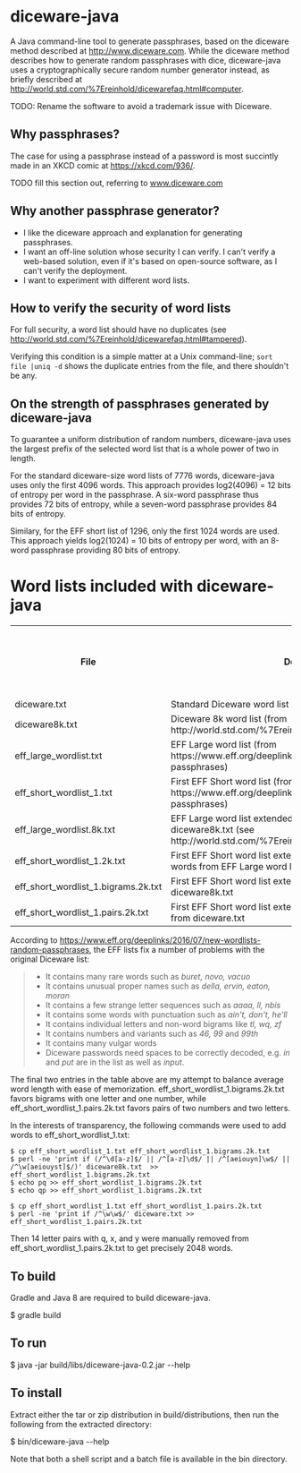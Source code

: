 # diceware-java

A Java command-line tool to generate passphrases, based on the diceware
method described at http://www.diceware.com.  While the diceware method 
describes how to generate random passphrases with dice, diceware-java uses
a cryptographically secure random number generator instead, as briefly described
at http://world.std.com/%7Ereinhold/dicewarefaq.html#computer.

TODO: Rename the software to avoid a trademark issue with Diceware.

## Why passphrases?

The case for using a passphrase instead of a password is most succintly
made in an XKCD comic at https://xkcd.com/936/.

TODO fill this section out, referring to www.diceware.com

## Why another passphrase generator?

- I like the diceware approach and explanation for generating passphrases.
- I want an off-line solution whose security I can verify.  I can't verify a 
web-based solution, even if it's based on open-source software, as I can't verify
the deployment.
- I want to experiment with different word lists. 

## How to verify the security of word lists

For full security, a word list should have no duplicates 
(see http://world.std.com/%7Ereinhold/dicewarefaq.html#tampered).

Verifying this condition is a simple matter at a Unix command-line; 
`sort file |uniq -d` shows the duplicate entries from the file, and there 
shouldn't be any.

## On the strength of passphrases generated by diceware-java

To guarantee a uniform distribution of random numbers, diceware-java uses the 
largest prefix of the selected word list that is a whole power of two in 
length. 

For the standard diceware-size word lists of 7776 words, diceware-java
uses only the first 4096 words. This 
approach provides log2(4096) = 12 bits of entropy per word in the passphrase.
A six-word passphrase thus provides 72 bits of entropy, while a seven-word
passphrase provides 84 bits of entropy.

Similary, for the EFF short list of 1296, only the first 1024 words are used. 
This approach yields log2(1024) = 10 bits of entropy
per word, with an 8-word passphrase providing 80 bits of entropy.

# Word lists included with diceware-java

<table>
<tr>
    <th>File</th>
    <th>Description</th>
    <th># Entries</th>
    <th>UE: Usable Entries</th>
    <th>E: Entropy bits per word [log2(UE)]</th>
    <th>A: Average word length</th>
    <th>W: # words to get at least 75 entropy bits [ceiling(75/E)]</th>
    <th>Average passphrase length for at least 75 entropy bits [A*W]</th>
</tr>
<tr>
    <td>diceware.txt</td>
    <td>Standard Diceware word list (from http://www.diceware.com)</td>
    <td>7776</td>
    <td>4096</td>
    <td>12</td>
    <td>4.35</td> 
    <td>7</td>
    <td>30.5</td>
</tr>
<tr>
    <td>diceware8k.txt</td>
    <td>Diceware 8k word list (from http://world.std.com/%7Ereinhold/dicewarefaq.html#computer)</td>
    <td>8192</td>
    <td>8192</td>
    <td>13</td>
    <td>4.1</td> 
    <td>6</td>
    <td>24.6</td>
</tr>
<tr>
    <td>eff_large_wordlist.txt</td>
    <td>EFF Large word list (from https://www.eff.org/deeplinks/2016/07/new-wordlists-random-passphrases)</td>
    <td>7776</td>
    <td>4096</td>
    <td>12</td>
    <td>7.0</td> 
    <td>7</td>
    <td>49</td>
</tr>
<tr>
    <td>eff_short_wordlist_1.txt</td>
    <td>First EFF Short word list (from https://www.eff.org/deeplinks/2016/07/new-wordlists-random-passphrases)</td>
    <td>1296</td>
    <td>1024</td>
    <td>10</td>
    <td>4.5</td> 
    <td>8</td>
    <td>36</td>
</tr>
<tr>
    <td>eff_large_wordlist.8k.txt</td>
    <td>EFF Large word list extended with same bigrams as diceware8k.txt (see http://world.std.com/%7Ereinhold/dicewarefaq.html#diceware8k)</td>
    <td>8192</td>
    <td>8192</td>
    <td>13</td>
    <td>6.74</td> 
    <td>6</td>
    <td>40.4</td>
</tr>
<tr>
    <td>eff_short_wordlist_1.2k.txt</td>
    <td>First EFF Short word list extended with shortest non-duplicate words from EFF Large word list</td>
    <td>2048</td>
    <td>2048</td>
    <td>11</td>
    <td>4.83</td> 
    <td>7</td>
    <td>33.8</td>
</tr>
<tr>
    <td>eff_short_wordlist_1.bigrams.2k.txt</td>
    <td>First EFF Short word list extended with selected bigrams from diceware8k.txt</td>
    <td>2048</td>
    <td>2048</td>
    <td>11</td>
    <td>3.61</td> 
    <td>7</td>
    <td>25.3</td>
</tr>
<tr>
    <td>eff_short_wordlist_1.pairs.2k.txt</td>
    <td>First EFF Short word list extended with letter and number pairs from diceware.txt</td>
    <td>2048</td>
    <td>2048</td>
    <td>11</td>
    <td>3.61</td>
    <td>7</td>
    <td>25.3</td>
</tr>
</table>

According to https://www.eff.org/deeplinks/2016/07/new-wordlists-random-passphrases,
the EFF lists fix a number of problems with the original Diceware list:

> - It contains many rare words such as _buret, novo, vacuo_
> - It contains unusual proper names such as _della, ervin, eaton, moran_
> - It contains a few strange letter sequences such as _aaaa, ll, nbis_
> - It contains some words with punctuation such as _ain't, don't, he'll_
> - It contains individual letters and non-word bigrams like _tl, wq, zf_
> - It contains numbers and variants such as _46, 99_ and _99th_
> - It contains many vulgar words
> - Diceware passwords need spaces to be correctly decoded, e.g. _in_ and
_put_ are in the list as well as _input_.

The final two entries in the table above are my attempt to balance average
word length with ease of memorization. eff_short_wordlist_1.bigrams.2k.txt
favors bigrams with one letter and one number, while
eff_short_wordlist_1.pairs.2k.txt favors pairs of two numbers and two
letters.

In the interests of transparency, the following commands were used to add words
to eff_short_wordlist_1.txt:

```
$ cp eff_short_wordlist_1.txt eff_short_wordlist_1.bigrams.2k.txt
$ perl -ne 'print if (/^\d[a-z]$/ || /^[a-z]\d$/ || /^[aeiouyn]\w$/ || /^\w[aeiouyst]$/)' diceware8k.txt  >> eff_short_wordlist_1.bigrams.2k.txt
$ echo pq >> eff_short_wordlist_1.bigrams.2k.txt
$ echo qp >> eff_short_wordlist_1.bigrams.2k.txt

$ cp eff_short_wordlist_1.txt eff_short_wordlist_1.pairs.2k.txt
$ perl -ne 'print if /^\w\w$/' diceware.txt >> eff_short_wordlist_1.pairs.2k.txt
```  

Then 14 letter pairs with q, x, and y were manually removed from eff_short_wordlist_1.pairs.2k.txt
to get precisely 2048 words.

## To build

Gradle and Java 8 are required to build diceware-java.

$ gradle build

## To run

$ java -jar build/libs/diceware-java-0.2.jar --help

## To install

Extract either the tar or zip distribution in build/distributions,
then run the following from the extracted directory:

$ bin/diceware-java --help

Note that both a shell script and a batch file is available in the bin
directory.
